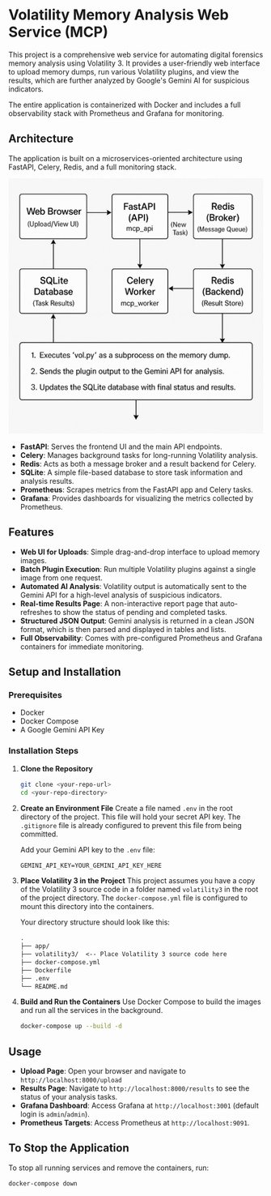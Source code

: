 # Volatility Memory Analysis Web Service (MCP)

This project is a comprehensive web service for automating digital forensics memory analysis using Volatility 3. It provides a user-friendly web interface to upload memory dumps, run various Volatility plugins, and view the results, which are further analyzed by Google's Gemini AI for suspicious indicators.

The entire application is containerized with Docker and includes a full observability stack with Prometheus and Grafana for monitoring.

## Architecture

The application is built on a microservices-oriented architecture using FastAPI, Celery, Redis, and a full monitoring stack.

![WorkFlow Diagram](WorkFlow.png)

-   **FastAPI**: Serves the frontend UI and the main API endpoints.
-   **Celery**: Manages background tasks for long-running Volatility analysis.
-   **Redis**: Acts as both a message broker and a result backend for Celery.
-   **SQLite**: A simple file-based database to store task information and analysis results.
-   **Prometheus**: Scrapes metrics from the FastAPI app and Celery tasks.
-   **Grafana**: Provides dashboards for visualizing the metrics collected by Prometheus.

## Features

-   **Web UI for Uploads**: Simple drag-and-drop interface to upload memory images.
-   **Batch Plugin Execution**: Run multiple Volatility plugins against a single image from one request.
-   **Automated AI Analysis**: Volatility output is automatically sent to the Gemini API for a high-level analysis of suspicious indicators.
-   **Real-time Results Page**: A non-interactive report page that auto-refreshes to show the status of pending and completed tasks.
-   **Structured JSON Output**: Gemini analysis is returned in a clean JSON format, which is then parsed and displayed in tables and lists.
-   **Full Observability**: Comes with pre-configured Prometheus and Grafana containers for immediate monitoring.

## Setup and Installation

### Prerequisites

-   Docker
-   Docker Compose
-   A Google Gemini API Key

### Installation Steps

1.  **Clone the Repository**
    ```bash
    git clone <your-repo-url>
    cd <your-repo-directory>
    ```

2.  **Create an Environment File**
    Create a file named `.env` in the root directory of the project. This file will hold your secret API key. The `.gitignore` file is already configured to prevent this file from being committed.

    Add your Gemini API key to the `.env` file:
    ```
    GEMINI_API_KEY=YOUR_GEMINI_API_KEY_HERE
    ```

3.  **Place Volatility 3 in the Project**
    This project assumes you have a copy of the Volatility 3 source code in a folder named `volatility3` in the root of the project directory. The `docker-compose.yml` file is configured to mount this directory into the containers.

    Your directory structure should look like this:
    ```
    .
    ├── app/
    ├── volatility3/  <-- Place Volatility 3 source code here
    ├── docker-compose.yml
    ├── Dockerfile
    ├── .env
    └── README.md
    ```

4.  **Build and Run the Containers**
    Use Docker Compose to build the images and run all the services in the background.
    ```bash
    docker-compose up --build -d
    ```

## Usage

-   **Upload Page**: Open your browser and navigate to `http://localhost:8000/upload`
-   **Results Page**: Navigate to `http://localhost:8000/results` to see the status of your analysis tasks.
-   **Grafana Dashboard**: Access Grafana at `http://localhost:3001` (default login is `admin`/`admin`).
-   **Prometheus Targets**: Access Prometheus at `http://localhost:9091`.

## To Stop the Application

To stop all running services and remove the containers, run:
```bash
docker-compose down
